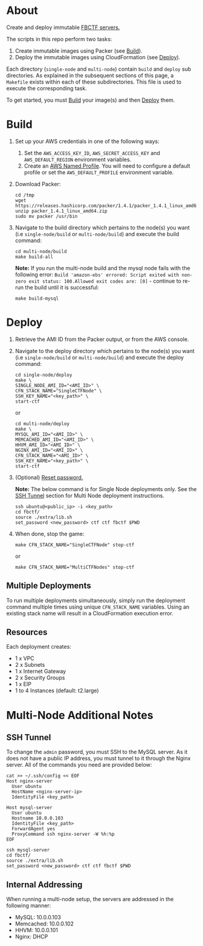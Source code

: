# About

Create and deploy immutable [FBCTF servers.](https://github.com/facebook/fbctf)

The scripts in this repo perform two tasks:
1. Create immutable images using Packer (see [Build](#Build)).
2. Deploy the immutable images using CloudFormation (see [Deploy](#Deploy)).

Each directory (`single-node` and `multi-node`) contain `build` and `deploy` sub directories. As explained in the subsequent sections of this page, a  `Makefile` exists within each of these subdirectories. This file is used to execute the corresponding task.

To get started, you must [Build](#Build) your image(s) and then [Deploy](#Deploy) them.  


# Build

1. Set up your AWS credentials in one of the following ways:
	1. Set the `AWS_ACCESS_KEY_ID`, `AWS_SECRET_ACCESS_KEY` and `AWS_DEFAULT_REGION` environment variables.
	2. Create an [AWS Named Profile](https://docs.aws.amazon.com/cli/latest/userguide/cli-configure-profiles.html). You will need to configure a default profile or set the `AWS_DEFAULT_PROFILE` environment variable.

2. Download Packer:

    ```
    cd /tmp
    wget https://releases.hashicorp.com/packer/1.4.1/packer_1.4.1_linux_amd64.zip
    unzip packer_1.4.1_linux_amd64.zip
    sudo mv packer /usr/bin
    ```        

3. Navigate to the build directory which pertains to the node(s) you want (i.e `single-node/build` or `multi-node/build`) and execute the build command:

    ```
    cd multi-node/build
    make build-all
    ```
    
    **Note:** If you run the multi-node build and the mysql node fails with the following error: `Build 'amazon-ebs' errored: Script exited with non-zero exit status: 100.Allowed exit codes are: [0]` - continue to re-run the build until it is successful:
    
    ```
    make build-mysql
    ```

# Deploy

1. Retrieve the AMI ID from the Packer output, or from the AWS console.

2. Navigate to the deploy directory which pertains to the node(s) you want (i.e `single-node/build` or `multi-node/build`) and execute the deploy command:

    ```
    cd single-node/deploy
    make \
    SINGLE_NODE_AMI_ID="<AMI_ID>" \
    CFN_STACK_NAME="SingleCTFNode" \
    SSH_KEY_NAME="<key_path>" \
    start-ctf
    ```
    
    or

    ```
    cd multi-node/deploy
    make \
    MYSQL_AMI_ID="<AMI_ID>" \
    MEMCACHED_AMI_ID="<AMI_ID>" \
    HHVM_AMI_ID="<AMI_ID>" \
    NGINX_AMI_ID="<AMI_ID>" \
    CFN_STACK_NAME="<AMI_ID>" \
    SSH_KEY_NAME="<key_path>" \
    start-ctf
    ```

3. (Optional) [Reset password.](https://github.com/facebook/fbctf/wiki/FAQ#how-do-i-reset-the-admin-password-for-the-platform)
	
	**Note:** The below command is for Single Node deployments only. See the [SSH Tunnel](#SSH-Tunnel) section for Multi Node deployment instructions.
	
	```
	ssh ubuntu@<public_ip> -i <key_path>
	cd fbctf/
	source ./extra/lib.sh
	set_password <new_password> ctf ctf fbctf $PWD
	```

4. When done, stop the game:

	```
	make CFN_STACK_NAME="SingleCTFNode" stop-ctf
	```
	
	or
	
	```
	make CFN_STACK_NAME="MultiCTFNodes" stop-ctf
	```

## Multiple Deployments

To run multiple deployments simultaneously, simply run the deployment command multiple times using unique `CFN_STACK_NAME` variables. Using an existing stack name will result in a CloudFormation execution error.

## Resources

Each deployment creates:
* 1 x VPC
* 2 x Subnets
* 1 x Internet Gateway
* 2 x Security Groups
* 1 x EIP
* 1 to 4 Instances (default: t2.large)

# Multi-Node Additional Notes
## SSH Tunnel

To change the `admin` password, you must SSH to the MySQL server. As it does not have a public IP address, you must tunnel to it through the Nginx server. All of the commands you need are provided below:

```
cat >> ~/.ssh/config << EOF
Host nginx-server
  User ubuntu
  HostName <nginx-server-ip>
  IdentityFile <key_path>

Host mysql-server
  User ubuntu
  Hostname 10.0.0.103
  IdentityFile <key_path>
  ForwardAgent yes
  ProxyCommand ssh nginx-server -W %h:%p
EOF

ssh mysql-server
cd fbctf/
source ./extra/lib.sh
set_password <new_password> ctf ctf fbctf $PWD
```
 

## Internal Addressing

When running a multi-node setup, the servers are addressed in the following manner:

* MySQL: 10.0.0.103
* Memcached: 10.0.0.102
* HHVM: 10.0.0.101
* Nginx: DHCP